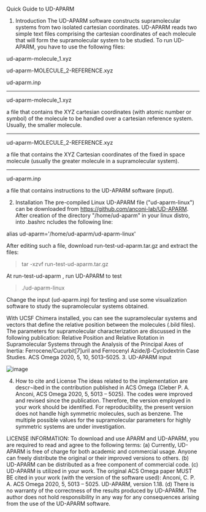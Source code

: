 Quick Guide to UD-APARM

1.	Introduction
The UD-APARM software constructs supramolecular systems from two isolated cartesian coordinates. 
UD-APARM reads two simple text files comprising the cartesian coordinates of each molecule that will form the supramolecular system to be studied. 
To run UD-APARM, you have to use the following files:

ud-aparm-molecule_1.xyz 

ud-aparm-MOLECULE_2-REFERENCE.xyz

ud-aparm.inp
__________________________________________
ud-aparm-molecule_1.xyz

a file that contains the XYZ cartesian coordinates (with atomic number or symbol) of the molecule to be handled over a cartesian reference system. Usually, the smaller molecule. 
__________________________________________
ud-aparm-MOLECULE_2-REFERENCE.xyz

a file that contains the XYZ Cartesian coordinates of the fixed in space molecule (usually the greater molecule in a supramolecular system).

__________________________________________
ud-aparm.inp

a file that contains instructions to the UD-APARM software (input).

2.	Installation
The pre-compiled Linux UD-APARM file ("ud-aparm-linux") can be downloaded from https://github.com/anconi-lab/UD-APARM. 
After creation of the directory "/home/ud-aparm" in your linux distro, into .bashrc ncludes the following line:

alias ud-aparm='/home/ud-aparm/ud-aparm-linux'

After editing such a file, download run-test-ud-aparm.tar.gz and extract the files: 

>tar  -xzvf run-test-ud-aparm.tar.gz

At run-test-ud-aparm , run UD-APARM to test

>./ud-aparm-linux

Change the input (ud-aparm.inp) for testing and use some visualization software to study the supramolecular systems obtained. 

With UCSF Chimera installed, you can see the supramolecular systems and vectors that define the relative position between the molecules (.bild files). 
The parameters for supramolecular characterization are discussed in the following publication:
Relative Position and Relative Rotation in Supramolecular Systems through the Analysis of the Principal Axes of Inertia: Ferrocene/Cucurbit[7]uril and Ferrocenyl Azide/β-Cyclodextrin Case Studies. ACS Omega 2020, 5, 10, 5013–5025. 
3.	UD-APARM input
 

![image](https://github.com/anconi-lab/UD-APARM/assets/86429259/70f83acf-98b8-4a8c-973c-bb960f3021d3)


4.	How to cite and License
The ideas related to the implementation are descr¬ibed in the contribution published in ACS Omega (Cleber P. A. Anconi, ACS Omega 2020, 5, 5013 – 5025). The codes were improved and revised since the publication. Therefore, the version employed in your work should be identified. For reproducibility, the present version does not handle high symmetric molecules, such as benzene. The multiple possible values for the supramolecular parameters for highly symmetric systems are under investigation. 

LICENSE INFORMATION: To download and use APARM and UD-APARM, you are required to read and agree to the following terms:
(a) Currently, UD-APARM is free of charge for both academic and commercial usage. Anyone can freely distribute the original or their improved versions to others.
(b) UD-APARM can be distributed as a free component of commercial code. 
(c) UD-APARM is utilized in your work. The original ACS Omega paper MUST BE cited in your work (with the version of the software used): 
Anconi, C. P. A.  ACS Omega 2020, 5, 5013 – 5025. UD-APARM, version 1.18. 
(d) There is no warranty of the correctness of the results produced by UD-APARM. The author does not hold responsibility in any way for any consequences arising from the use of the UD-APARM software.
